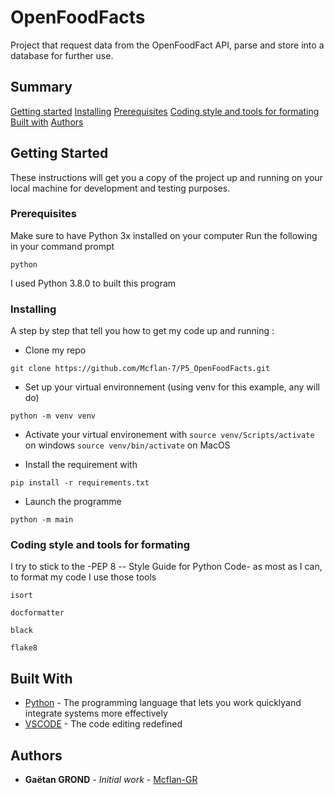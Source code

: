 
# OpenFoodFacts

Project that request data from the OpenFoodFact API, parse and store into a database 
for further use.

## Summary

[Getting started](#getting-started)
[Installing](#installing)
[Prerequisites](#prerequisites)
[Coding style and tools for formating](#coding-style-and-tools-for-formating)
[Built with](#built-with)
[Authors](#authors)

## Getting Started

These instructions will get you a copy of the project up and running on your local machine for development and testing purposes.

### Prerequisites

Make sure to have Python 3x installed on your computer
Run the following in your command prompt
```
python
```
I used Python 3.8.0 to built this program

### Installing

A step by step that tell you how to get my code up and running :

- Clone my repo

```
git clone https://github.com/Mcflan-7/P5_OpenFoodFacts.git
```

- Set up your virtual environnement (using venv for this example, any will do)

```
python -m venv venv
```
- Activate your virtual environement with
 `source venv/Scripts/activate` on windows 
 `source venv/bin/activate` on MacOS

- Install the requirement with

```
pip install -r requirements.txt
```
- Launch the programme 

```
python -m main
```

### Coding style and tools for formating

I try to stick to the -PEP 8 -- Style Guide for Python Code- as most as I can, to format my code I use those tools

```
isort

docformatter

black

flake8
```

## Built With

* [Python]([https://www.python.org/](https://www.python.org/)) - The programming language that lets you work quicklyand integrate systems more effectively
* [VSCODE]([https://code.visualstudio.com/](https://code.visualstudio.com/)) - The code editing redefined

## Authors

* **Gaëtan GROND** - *Initial work* - [Mcflan-GR]([https://github.com/Mcflan-7](https://github.com/Mcflan-7))

